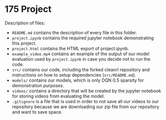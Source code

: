 # 175 Project
Description of files:
- `README.md` contains the description of every file in this folder.
- `project.ipynb` contains the required jupyter notebook demonstrating this project.
- `project.html` contains the HTML export of project.ipynb.
- `example_video.mp4` contains an example of the output of our model evaluation used by `project.ipynb` in case you decide not to run the code.
- `src/` contains our code, including the forked cleanrl repository and instructions on how to setup dependencies (`src/README.md`).
- `models/` contains our models, which is only DQN 0.5 sparsity for demonstration purposes.
- `videos/` contains a directory that will be created by the jupyter notebook for storing videos from evaluating the model.
- `.gitignore` is a file that is used in order to not save all our videos to our repository because we are downloading our zip file from our repository and want to save space.